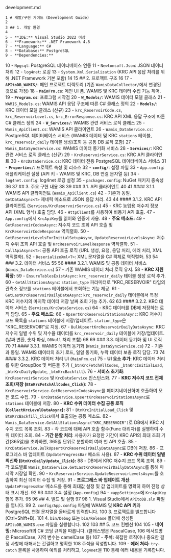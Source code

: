  development.md


    1 # 개발/구현 가이드 (Development Guide)
    2
    3 ## 1. 개발 환경
    4
    5 - **IDE:** Visual Studio 2022 이상
    6 - **Framework:** .NET Framework 4.8
    7 - **Language:** C#
    8 - **Database:** PostgreSQL
    9 - **Dependencies:**
   10     - `Npgsql`: PostgreSQL 데이터베이스 연동
   11     - `Newtonsoft.Json`: JSON 데이터 처리
   12     - `log4net`: 로깅
   13     - `System.Xml.Serialization` (KRC API 응답 처리를 위해 .NET Framework 기본 포함)
   14
   15 ## 2. 프로젝트 구조
   16
   17 - **`APItoDB_WAMIS/`**: 메인 프로젝트 디렉토리 (기존 `WamisDataCollector/`에서 변경된 것으로 가정)
   18     - **`MainFrm.cs`**: 메인 UI 폼. WAMIS 및 KRC 데이터 수집 기능 제어.
   19     - **`Program.cs`**: 프로그램 시작점
   20     - **`W_Models/`**: WAMIS 데이터 모델 클래스
   21         - `WAMIS_Models.cs`: WAMIS API 응답 구조에 따른 C# 클래스 정의
   22     - **`Models/`**: KRC 데이터 모델 클래스 (신규)
   23         - `krc_ReservoirCode.cs`, `krc_ReservoirLevel.cs`, `krc_ErrorResponse.cs`: KRC API XML 응답 구조에 따른 C# 클래스 정의
   24     - **`W_Services/`**: WAMIS 관련 서비스 로직 클래스
   25         - `Wamis_ApiClient.cs`: WAMIS API 클라이언트
   26         - `Wamis_DataService.cs`: PostgreSQL 데이터베이스 서비스 (WAMIS 데이터 및 KRC `stations` 테이블, `krc_reservoir_daily` 테이블 생성/조회 등 공통 DB 로직 포함)
   27         - `Wamis_DataSyncService.cs`: WAMIS 데이터 동기화 서비스
   28     - **`Services/`**: KRC 관련 서비스 로직 클래스 (신규)
   29         - `KrcReservoirService.cs`: KRC API 클라이언트
   30         - `KrcDataService.cs`: KRC 데이터 전용 PostgreSQL 데이터베이스 서비스
   31     - **`Properties/`**: 프로젝트 속성 및 리소스
   32     - **`config/`**: 설정 파일
   33         - `App.config`: 애플리케이션 설정 (API 키 - WAMIS 및 KRC, DB 연결 문자열 등)
   34         - `log4net.config`: log4net 로깅 설정
   35         - `packages.config`: NuGet 패키지 종속성
   36
   37 ## 3. 주요 구현 내용
   38
   39 ### 3.1. API 클라이언트
   40
   41 #### 3.1.1. WAMIS API 클라이언트 (`Wamis_ApiClient.cs`)
   42 - 기존과 동일. `GetDataAsync<T>` 제네릭 메소드로 JSON 응답 처리.
   43
   44 #### 3.1.2. KRC API 클라이언트 (`Services/KrcReservoirService.cs`)
   45 - KRC 농업용 저수지 정보 API (XML 형식) 호출 담당.
   46 - `HttpClient`를 사용하여 비동기 API 호출.
   47 - `App.config`에서 `KrcApiKey`를 읽어와 인증에 사용.
   48 - **주요 메소드:**
   49     - `GetReservoirCodesAsync`: 저수지 코드 조회 API 호출 및 `KrcReservoirCodeResponse` 역직렬화.
   50     - `GetReservoirLevelsForInitialSetupAsync`, `UpdateReservoirLevelsAsync`: 저수지 수위 조회 API 호출 및 `KrcReservoirLevelResponse` 역직렬화.
   51 - `CallApiAsync<T>`: 공통 API 호출 로직 (URL 생성, 요청, 응답 처리, 에러 처리, XML 역직렬화).
   52 - `DeserializeXml<T>`: XML 문자열을 C# 객체로 역직렬화.
   53
   54 ### 3.2. 데이터 서비스
   55
   56 #### 3.2.1. WAMIS 및 공통 데이터 서비스 (`Wamis_DataService.cs`)
   57 - 기존 WAMIS 데이터 처리 로직 유지.
   58 - **KRC 지원 확장:**
   59     - `EnsureTablesExistAsync`: `krc_reservoir_daily` 테이블 생성 로직 추가.
   60     - `GetAllStationsAsync`: `station_type` 파라미터로 "KRC_RESERVOIR" 타입의 관측소 정보를 `stations` 테이블에서 조회하는 기능 제공.
   61     - `GetLastKrcReservoirDailyDateAsync`: `krc_reservoir_daily` 테이블에서 특정 KRC 저수지의 마지막 데이터 저장 날짜 조회 기능 추가.
   62
   63 #### 3.2.2. KRC 데이터 서비스 (`Services/KrcDataService.cs`)
   64 - KRC 데이터를 DB에 저장하는 로직 담당.
   65 - **주요 메소드:**
   66     - `UpsertKrcReservoirStationsAsync`: KRC 저수지 코드 목록을 `stations` 테이블에 저장/업데이트. `station_type`은 "KRC_RESERVOIR"로 지정.
   67     - `BulkUpsertKrcReservoirDailyDataAsync`: KRC 저수지 일별 수위 및 저수율 데이터를 `krc_reservoir_daily` 테이블에 저장/업데이트. (날짜 변환, 숫자 파싱, `DBNull` 처리 포함)
   68
   69 ### 3.3. 데이터 동기화 및 UI 로직
   70
   71 #### 3.3.1. WAMIS 데이터 동기화 (`Wamis_DataSyncService.cs`)
   72 - 기존과 동일. WAMIS 데이터의 초기 로드, 일일 동기화, 누락 데이터 보충 로직 담당.
   73
   74 #### 3.3.2. KRC 데이터 처리 UI (`MainFrm.cs`)
   75 - **UI 요소 추가**: KRC 데이터 처리를 위한 GroupBox 및 버튼들 추가 (`_btnKrcFetchAllCodes`, `_btnKrcInitialLoad`, `_btnKrcDailyUpdate`, `_btnKrcBackfill`).
   76 - **서비스 초기화**: `KrcReservoirService` 및 `KrcDataService` 인스턴스화.
   77 - **KRC 저수지 코드 전체 조회/저장 (`BtnKrcFetchAllCodes_Click`):**
   78     - `KrcReservoirService.GetReservoirCodesAsync`를 페이지네이션하며 호출하여 모든 코드 수집.
   79     - `KrcDataService.UpsertKrcReservoirStationsAsync`로 `stations` 테이블에 저장.
   80 - **KRC 수위 데이터 수집 공통 로직 (`CollectKrcLevelDataAsync`):**
   81     - `BtnKrcInitialLoad_Click` 및 `BtnKrcBackfill_Click`에서 호출되는 공통 메소드.
   82     - `Wamis_DataService.GetAllStationsAsync("KRC_RESERVOIR")`로 DB에서 KRC 저수지 코드 목록 조회.
   83     - 각 코드에 대해 API 호출 함수(Func 대리자)를 실행하여 수위 데이터 조회.
   84     - **기간 분할 처리**: 사용자가 요청한 기간이 KRC API의 최대 조회 기간(365일)을 초과하면, 365일 단위로 분할하여 여러 번 API 호출.
   85     - `KrcDataService.BulkUpsertKrcReservoirDailyDataAsync`로 DB에 저장.
   86     - 프로그레스 바 업데이트 (`UpdateProgressBar` 메소드 사용).
   87 - **KRC 수위 데이터 일별 최신화 (`BtnKrcDailyUpdate_Click`):**
   88     - DB에서 KRC 저수지 코드 목록 조회.
   89     - 각 코드별로 `Wamis_DataService.GetLastKrcReservoirDailyDateAsync`를 통해 마지막 저장일 확인.
   90     - `KrcReservoirService.UpdateReservoirLevelsAsync`를 호출하여 최신 데이터 수집 및 저장.
   91 - **프로그레스 바 업데이트 개선**: `UpdateProgressBar` 메소드를 통해 최대값 설정 및 값 업데이트를 명확히 하여 진행 상태 표시 개선.
   92
   93 ### 3.4. 설정 (`App.config`)
   94 - `<appSettings>`에 `KrcApiKey` 항목 추가.
   95
   96 ## 4. 빌드 및 실행
   97
   98 1. Visual Studio에서 `APItoDB.sln` 파일을 엽니다.
   99 2. `config/App.config` 파일에 WAMIS 및 **KRC API 키**와 PostgreSQL 연결 문자열을 올바르게 입력합니다.
  100 3. 프로젝트를 빌드합니다 (Ctrl+Shift+B).
  101 4. `bin/Debug` 또는 `bin/Release` 폴더에 생성된 `APItoDB_WAMIS.exe` 파일을 실행합니다.
  102
  103 ## 5. 코드 컨벤션
  104
  105 - **네이밍:** Microsoft의 C# 코딩 규칙을 따릅니다. (클래스명은 PascalCase,
  106   메서드명은 PascalCase, 지역 변수는 camelCase 등)
  107 - **주석:** 복잡한 로직이나 중요한 결정 사항에 대해서는 간결하고 명확한
  108   주석을 작성합니다.
  109 - **에러 처리:** `try-catch` 블록을 사용하여 예외를 처리하고, `log4net`을
  110   통해 에러 내용을 기록합니다.
